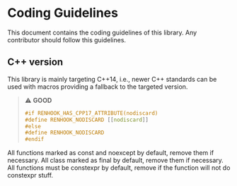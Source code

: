# Coding Guidelines

This document contains the coding guidelines of this library. Any contributor
should follow this guidelines.

## C++ version

This library is mainly targeting C++14, i.e., newer C++ standards can be used
with macros providing a fallback to the targeted version.

> :warning: **GOOD**
> ```cpp
> #if RENHOOK_HAS_CPP17_ATTRIBUTE(nodiscard)
> #define RENHOOK_NODISCARD [[nodiscard]]
> #else
> #define RENHOOK_NODISCARD
> #endif
> ```






All functions marked as const and noexcept by default, remove them if necessary.
All class marked as final by default, remove them if necessary.
All functions must be constexpr by default, remove if the function will not do constexpr stuff.
